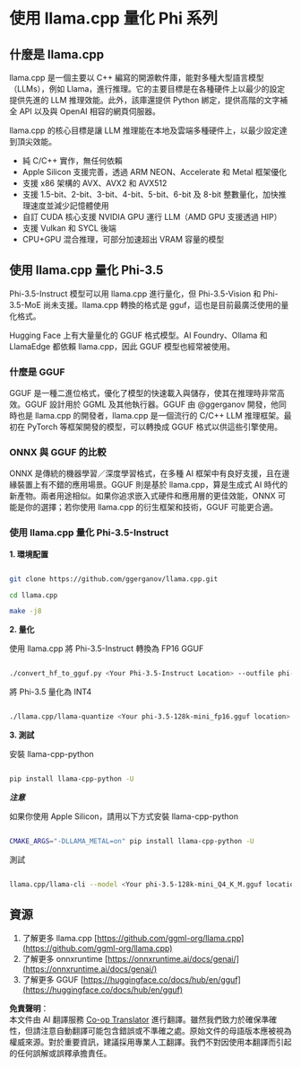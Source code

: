 <!--
CO_OP_TRANSLATOR_METADATA:
{
  "original_hash": "462bddc47427d8785f3c9fd817b346fe",
  "translation_date": "2025-07-16T22:06:52+00:00",
  "source_file": "md/01.Introduction/04/UsingLlamacppQuantifyingPhi.md",
  "language_code": "hk"
}
-->
# **使用 llama.cpp 量化 Phi 系列**

## **什麼是 llama.cpp**

llama.cpp 是一個主要以 C++ 編寫的開源軟件庫，能對多種大型語言模型（LLMs），例如 Llama，進行推理。它的主要目標是在各種硬件上以最少的設定提供先進的 LLM 推理效能。此外，該庫還提供 Python 綁定，提供高階的文字補全 API 以及與 OpenAI 相容的網頁伺服器。

llama.cpp 的核心目標是讓 LLM 推理能在本地及雲端多種硬件上，以最少設定達到頂尖效能。

- 純 C/C++ 實作，無任何依賴
- Apple Silicon 支援完善，透過 ARM NEON、Accelerate 和 Metal 框架優化
- 支援 x86 架構的 AVX、AVX2 和 AVX512
- 支援 1.5-bit、2-bit、3-bit、4-bit、5-bit、6-bit 及 8-bit 整數量化，加快推理速度並減少記憶體使用
- 自訂 CUDA 核心支援 NVIDIA GPU 運行 LLM（AMD GPU 支援透過 HIP）
- 支援 Vulkan 和 SYCL 後端
- CPU+GPU 混合推理，可部分加速超出 VRAM 容量的模型

## **使用 llama.cpp 量化 Phi-3.5**

Phi-3.5-Instruct 模型可以用 llama.cpp 進行量化，但 Phi-3.5-Vision 和 Phi-3.5-MoE 尚未支援。llama.cpp 轉換的格式是 gguf，這也是目前最廣泛使用的量化格式。

Hugging Face 上有大量量化的 GGUF 格式模型。AI Foundry、Ollama 和 LlamaEdge 都依賴 llama.cpp，因此 GGUF 模型也經常被使用。

### **什麼是 GGUF**

GGUF 是一種二進位格式，優化了模型的快速載入與儲存，使其在推理時非常高效。GGUF 設計用於 GGML 及其他執行器。GGUF 由 @ggerganov 開發，他同時也是 llama.cpp 的開發者，llama.cpp 是一個流行的 C/C++ LLM 推理框架。最初在 PyTorch 等框架開發的模型，可以轉換成 GGUF 格式以供這些引擎使用。

### **ONNX 與 GGUF 的比較**

ONNX 是傳統的機器學習／深度學習格式，在多種 AI 框架中有良好支援，且在邊緣裝置上有不錯的應用場景。GGUF 則是基於 llama.cpp，算是生成式 AI 時代的新產物。兩者用途相似。如果你追求嵌入式硬件和應用層的更佳效能，ONNX 可能是你的選擇；若你使用 llama.cpp 的衍生框架和技術，GGUF 可能更合適。

### **使用 llama.cpp 量化 Phi-3.5-Instruct**

**1. 環境配置**


```bash

git clone https://github.com/ggerganov/llama.cpp.git

cd llama.cpp

make -j8

```


**2. 量化**

使用 llama.cpp 將 Phi-3.5-Instruct 轉換為 FP16 GGUF


```bash

./convert_hf_to_gguf.py <Your Phi-3.5-Instruct Location> --outfile phi-3.5-128k-mini_fp16.gguf

```

將 Phi-3.5 量化為 INT4


```bash

./llama.cpp/llama-quantize <Your phi-3.5-128k-mini_fp16.gguf location> ./gguf/phi-3.5-128k-mini_Q4_K_M.gguf Q4_K_M

```


**3. 測試**

安裝 llama-cpp-python


```bash

pip install llama-cpp-python -U

```

***注意***

如果你使用 Apple Silicon，請用以下方式安裝 llama-cpp-python


```bash

CMAKE_ARGS="-DLLAMA_METAL=on" pip install llama-cpp-python -U

```

測試


```bash

llama.cpp/llama-cli --model <Your phi-3.5-128k-mini_Q4_K_M.gguf location> --prompt "<|user|>\nCan you introduce .NET<|end|>\n<|assistant|>\n"  --gpu-layers 10

```



## **資源**

1. 了解更多 llama.cpp [https://github.com/ggml-org/llama.cpp](https://github.com/ggml-org/llama.cpp)
2. 了解更多 onnxruntime [https://onnxruntime.ai/docs/genai/](https://onnxruntime.ai/docs/genai/)
3. 了解更多 GGUF [https://huggingface.co/docs/hub/en/gguf](https://huggingface.co/docs/hub/en/gguf)

**免責聲明**：  
本文件由 AI 翻譯服務 [Co-op Translator](https://github.com/Azure/co-op-translator) 進行翻譯。雖然我們致力於確保準確性，但請注意自動翻譯可能包含錯誤或不準確之處。原始文件的母語版本應被視為權威來源。對於重要資訊，建議採用專業人工翻譯。我們不對因使用本翻譯而引起的任何誤解或誤釋承擔責任。